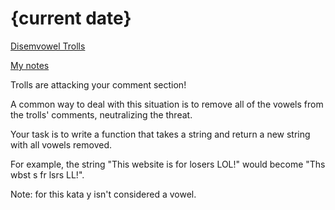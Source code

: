 # {current date}

[Disemvowel Trolls](https://www.codewars.com/kata/52fba66badcd10859f00097e/java)

[My notes](NOTES.md)

Trolls are attacking your comment section!

A common way to deal with this situation is to remove all of the vowels from the trolls' comments, neutralizing the threat.

Your task is to write a function that takes a string and return a new string with all vowels removed.

For example, the string "This website is for losers LOL!" would become "Ths wbst s fr lsrs LL!".

Note: for this kata y isn't considered a vowel.

